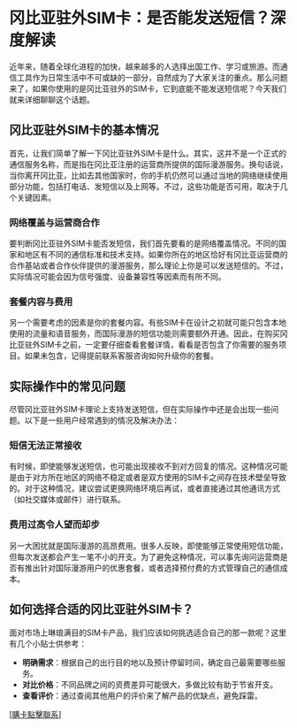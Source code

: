 # 冈比亚驻外SIM卡：是否能发送短信？深度解读

近年来，随着全球化进程的加快，越来越多的人选择出国工作、学习或旅游。而通信工具作为日常生活中不可或缺的一部分，自然成为了大家关注的重点。那么问题来了，如果你使用的是冈比亚驻外的SIM卡，它到底能不能发送短信呢？今天我们就来详细聊聊这个话题。

## 冈比亚驻外SIM卡的基本情况

首先，让我们简单了解一下冈比亚驻外SIM卡是什么。其实，这并不是一个正式的通信服务名称，而是指在冈比亚注册的运营商所提供的国际漫游服务。换句话说，当你离开冈比亚，比如去其他国家时，你的手机仍然可以通过当地的网络继续使用部分功能，包括打电话、发短信以及上网等。不过，这些功能是否可用，取决于几个关键因素。

### 网络覆盖与运营商合作

要判断冈比亚驻外SIM卡能否发短信，我们首先要看的是网络覆盖情况。不同的国家和地区有不同的通信标准和技术支持。如果你所在的地区恰好有冈比亚运营商的合作基站或者合作伙伴提供的漫游服务，那么理论上你是可以发送短信的。不过，实际情况可能会因为信号强度、设备兼容性等因素而有所不同。

### 套餐内容与费用

另一个需要考虑的因素是你的套餐内容。有些SIM卡在设计之初就可能只包含本地使用的流量和语音服务，而国际漫游的短信功能则需要额外开通。因此，在购买冈比亚驻外SIM卡之前，一定要仔细查看套餐详情，看看是否包含了你需要的服务项目。如果未包含，记得提前联系客服咨询如何升级你的套餐。

## 实际操作中的常见问题

尽管冈比亚驻外SIM卡理论上支持发送短信，但在实际操作中还是会出现一些问题。以下是一些用户经常遇到的情况及解决办法：

### 短信无法正常接收

有时候，即使能够发送短信，也可能出现接收不到对方回复的情况。这种情况可能是由于对方所在地区的网络不稳定或者是双方使用的SIM卡之间存在技术壁垒导致的。对于这种情况，建议尝试更换网络环境后再试，或者直接通过其他通讯方式（如社交媒体或邮件）进行联系。

### 费用过高令人望而却步

另一大困扰就是国际漫游的高昂费用。很多人反映，即使能够正常使用短信功能，但每次发送都会产生一笔不小的开支。为了避免这种情况，可以事先询问运营商是否有推出针对国际漫游用户的优惠套餐，或者选择预付费的方式管理自己的通信成本。

## 如何选择合适的冈比亚驻外SIM卡？

面对市场上琳琅满目的SIM卡产品，我们应该如何挑选适合自己的那一款呢？这里有几个小贴士供参考：

- **明确需求**：根据自己的出行目的地以及预计停留时间，确定自己最需要哪些服务。
- **对比价格**：不同品牌之间的资费差异可能很大，多做比较有助于节省开支。
- **查看评价**：通过查阅其他用户的评价来了解产品的优缺点，避免踩雷。

[[購卡點擊聯系](https://t.me/s/esim1088)]